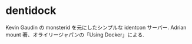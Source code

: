 dentidock
==============

Kevin Gaudin の monsterid を元にしたシンプルな identcon サーバー.
Adrian mount 著、オライリージャパンの「Using Docker」による.
